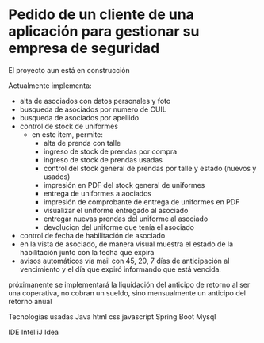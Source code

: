 # Pedido de un cliente de una aplicación para gestionar su empresa de seguridad

El proyecto aun está en construcción

Actualmente implementa:
- alta de asociados con datos personales y foto
- busqueda de asociados por numero de CUIL
- busqueda de asociados por apellido
- control de stock de uniformes
    - en este item, permite:
        - alta de prenda con talle
        - ingreso de stock de prendas por compra
        - ingreso de stock de prendas usadas
        - control del stock general de prendas por talle y estado (nuevos y usados)
        - impresión en PDF del stock general de uniformes
        - entrega de uniformes a aociados
        - impresión de comprobante de entrega de uniformes en PDF
        - visualizar el uniforme entregado al asociado
        - entregar nuevas prendas del uniforme al asociado
        - devolucion del uniforme que tenía el asociado
- control de fecha de habilitación de asociado
- en la vista de asociado, de manera visual muestra el estado de la habilitación junto con la fecha que expira
- avisos automáticos vía mail con 45, 20, 7 días de anticipación al vencimiento y el día que expiró informando que está vencida.
  

próximanente se implementará la liquidación del anticipo de retorno
al ser una coperativa, no cobran un sueldo, sino mensualmente un anticipo del retorno anual

   Tecnologías usadas
   Java
   html
   css
   javascript
   Spring Boot
   Mysql

   IDE IntelliJ Idea
   
        
